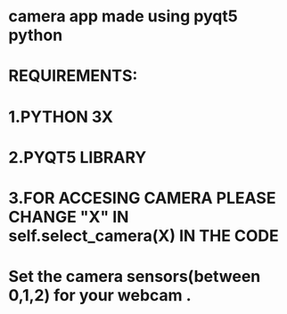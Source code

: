 # camera app made using pyqt5 python

# REQUIREMENTS:
# 1.PYTHON 3X
# 2.PYQT5 LIBRARY
# 3.FOR ACCESING CAMERA PLEASE CHANGE "X" IN self.select_camera(X) IN THE CODE
# Set the camera sensors(between 0,1,2) for your webcam .


